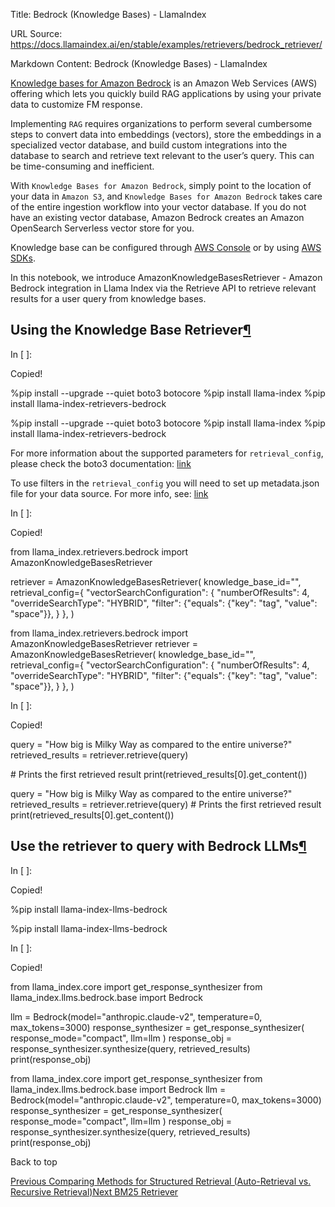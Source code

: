Title: Bedrock (Knowledge Bases) - LlamaIndex

URL Source: https://docs.llamaindex.ai/en/stable/examples/retrievers/bedrock_retriever/

Markdown Content:
Bedrock (Knowledge Bases) - LlamaIndex


[Knowledge bases for Amazon Bedrock](https://aws.amazon.com/bedrock/knowledge-bases/) is an Amazon Web Services (AWS) offering which lets you quickly build RAG applications by using your private data to customize FM response.

Implementing `RAG` requires organizations to perform several cumbersome steps to convert data into embeddings (vectors), store the embeddings in a specialized vector database, and build custom integrations into the database to search and retrieve text relevant to the user’s query. This can be time-consuming and inefficient.

With `Knowledge Bases for Amazon Bedrock`, simply point to the location of your data in `Amazon S3`, and `Knowledge Bases for Amazon Bedrock` takes care of the entire ingestion workflow into your vector database. If you do not have an existing vector database, Amazon Bedrock creates an Amazon OpenSearch Serverless vector store for you.

Knowledge base can be configured through [AWS Console](https://aws.amazon.com/console/) or by using [AWS SDKs](https://aws.amazon.com/developer/tools/).

In this notebook, we introduce AmazonKnowledgeBasesRetriever - Amazon Bedrock integration in Llama Index via the Retrieve API to retrieve relevant results for a user query from knowledge bases.

Using the Knowledge Base Retriever[¶](https://docs.llamaindex.ai/en/stable/examples/retrievers/bedrock_retriever/#using-the-knowledge-base-retriever)
-----------------------------------------------------------------------------------------------------------------------------------------------------

In \[ \]:

Copied!

%pip install \--upgrade \--quiet  boto3 botocore
%pip install llama\-index
%pip install llama\-index\-retrievers\-bedrock

%pip install --upgrade --quiet boto3 botocore %pip install llama-index %pip install llama-index-retrievers-bedrock

For more information about the supported parameters for `retrieval_config`, please check the boto3 documentation: [link](https://boto3.amazonaws.com/v1/documentation/api/latest/reference/services/bedrock-agent-runtime/client/retrieve.html)

To use filters in the `retrieval_config` you will need to set up metadata.json file for your data source. For more info, see: [link](https://aws.amazon.com/blogs/machine-learning/knowledge-bases-for-amazon-bedrock-now-supports-metadata-filtering-to-improve-retrieval-accuracy/)

In \[ \]:

Copied!

from llama\_index.retrievers.bedrock import AmazonKnowledgeBasesRetriever

retriever \= AmazonKnowledgeBasesRetriever(
    knowledge\_base\_id\="<knowledge-base-id>",
    retrieval\_config\={
        "vectorSearchConfiguration": {
            "numberOfResults": 4,
            "overrideSearchType": "HYBRID",
            "filter": {"equals": {"key": "tag", "value": "space"}},
        }
    },
)

from llama\_index.retrievers.bedrock import AmazonKnowledgeBasesRetriever retriever = AmazonKnowledgeBasesRetriever( knowledge\_base\_id="", retrieval\_config={ "vectorSearchConfiguration": { "numberOfResults": 4, "overrideSearchType": "HYBRID", "filter": {"equals": {"key": "tag", "value": "space"}}, } }, )

In \[ \]:

Copied!

query \= "How big is Milky Way as compared to the entire universe?"
retrieved\_results \= retriever.retrieve(query)

\# Prints the first retrieved result
print(retrieved\_results\[0\].get\_content())

query = "How big is Milky Way as compared to the entire universe?" retrieved\_results = retriever.retrieve(query) # Prints the first retrieved result print(retrieved\_results\[0\].get\_content())

Use the retriever to query with Bedrock LLMs[¶](https://docs.llamaindex.ai/en/stable/examples/retrievers/bedrock_retriever/#use-the-retriever-to-query-with-bedrock-llms)
-------------------------------------------------------------------------------------------------------------------------------------------------------------------------

In \[ \]:

Copied!

%pip install llama\-index\-llms\-bedrock

%pip install llama-index-llms-bedrock

In \[ \]:

Copied!

from llama\_index.core import get\_response\_synthesizer
from llama\_index.llms.bedrock.base import Bedrock

llm \= Bedrock(model\="anthropic.claude-v2", temperature\=0, max\_tokens\=3000)
response\_synthesizer \= get\_response\_synthesizer(
    response\_mode\="compact", llm\=llm
)
response\_obj \= response\_synthesizer.synthesize(query, retrieved\_results)
print(response\_obj)

from llama\_index.core import get\_response\_synthesizer from llama\_index.llms.bedrock.base import Bedrock llm = Bedrock(model="anthropic.claude-v2", temperature=0, max\_tokens=3000) response\_synthesizer = get\_response\_synthesizer( response\_mode="compact", llm=llm ) response\_obj = response\_synthesizer.synthesize(query, retrieved\_results) print(response\_obj)

Back to top

[Previous Comparing Methods for Structured Retrieval (Auto-Retrieval vs. Recursive Retrieval)](https://docs.llamaindex.ai/en/stable/examples/retrievers/auto_vs_recursive_retriever/)[Next BM25 Retriever](https://docs.llamaindex.ai/en/stable/examples/retrievers/bm25_retriever/)
